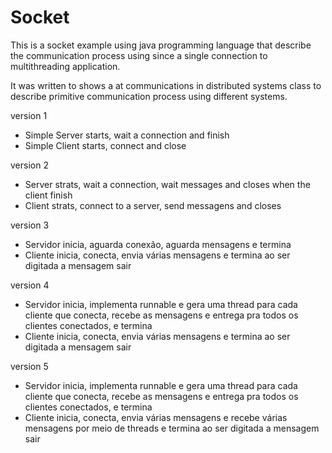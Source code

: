 # Socket
This is a socket example using java programming language that describe the communication process using since a single connection to multithreading application.

It was written to shows a at communications in distributed systems class to describe primitive communication process using different systems.


version 1
- Simple Server starts, wait a connection and finish
- Simple Client starts, connect and close

version 2
- Server strats, wait a connection, wait messages and closes when the client finish
- Client strats, connect to a server, send messagens and closes

version 3
- Servidor inicia, aguarda conexão, aguarda mensagens e termina
- Cliente inicia, conecta, envia várias mensagens e termina ao ser digitada a mensagem sair

version 4
- Servidor inicia, implementa runnable e gera uma thread para cada cliente que conecta, recebe as mensagens e entrega pra todos os clientes conectados,  e termina
- Cliente inicia, conecta, envia várias mensagens e termina ao ser digitada a mensagem sair

version 5
- Servidor inicia, implementa runnable e gera uma thread para cada cliente que conecta, recebe as mensagens e entrega pra todos os clientes conectados,  e termina
- Cliente inicia, conecta, envia várias mensagens e recebe várias mensagens por meio de threads e termina ao ser digitada a mensagem sair
